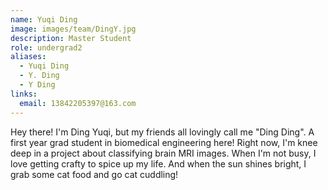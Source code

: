 ```yaml
---
name: Yuqi Ding
image: images/team/DingY.jpg
description: Master Student
role: undergrad2
aliases:
  - Yuqi Ding
  - Y. Ding
  - Y Ding
links:
  email: 13842205397@163.com
---
```


Hey there! I'm Ding Yuqi, but my friends all lovingly call me "Ding Ding". A first year grad student in biomedical engineering here! Right now, I'm knee deep in a project about classifying brain MRI images. When I'm not busy, I love getting crafty to spice up my life. And when the sun shines bright, I grab some cat food and go cat cuddling!
